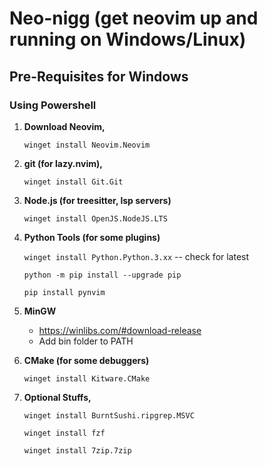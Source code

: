 # Neo-nigg (get neovim up and running on Windows/Linux)

## Pre-Requisites for Windows

### Using Powershell

1. **Download Neovim,**

    `winget install Neovim.Neovim`

1. **git (for lazy.nvim),**

   `winget install Git.Git`

2. **Node.js (for treesitter, lsp servers)**

    `winget install OpenJS.NodeJS.LTS`

3. **Python Tools (for some plugins)**

    `winget install Python.Python.3.xx` -- check for latest

    `python -m pip install --upgrade pip`

    `pip install pynvim`

4. **MinGW**

     * https://winlibs.com/#download-release
     * Add bin folder to PATH

5. **CMake (for some debuggers)**

    `winget install Kitware.CMake`

6. **Optional Stuffs,**

    `winget install BurntSushi.ripgrep.MSVC`

    `winget install fzf`

    `winget install 7zip.7zip`


